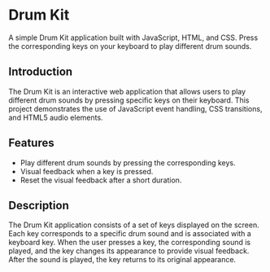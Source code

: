# Drum Kit

A simple Drum Kit application built with JavaScript, HTML, and CSS. Press the corresponding keys on your keyboard to play different drum sounds.


## Introduction
The Drum Kit is an interactive web application that allows users to play different drum sounds by pressing specific keys on their keyboard. This project demonstrates the use of JavaScript event handling, CSS transitions, and HTML5 audio elements.

## Features
- Play different drum sounds by pressing the corresponding keys.
- Visual feedback when a key is pressed.
- Reset the visual feedback after a short duration.

## Description
The Drum Kit application consists of a set of keys displayed on the screen. Each key corresponds to a specific drum sound and is associated with a keyboard key. When the user presses a key, the corresponding sound is played, and the key changes its appearance to provide visual feedback. After the sound is played, the key returns to its original appearance.
